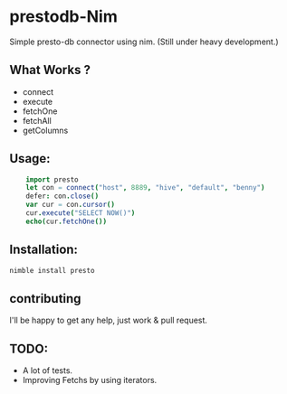# prestodb-Nim 

Simple presto-db connector using nim. (Still under heavy development.)

## What Works ?
* connect
* execute
* fetchOne
* fetchAll
* getColumns

## Usage:

```nim
    import presto
    let con = connect("host", 8889, "hive", "default", "benny")
    defer: con.close()
    var cur = con.cursor()
    cur.execute("SELECT NOW()")
    echo(cur.fetchOne())
```

## Installation:

```bash
nimble install presto
```


## contributing 

I'll be happy to get any help, just work & pull request.


## TODO:
* A lot of tests.
* Improving Fetchs by using iterators.
